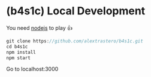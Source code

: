# (b4s1c) Local Development


You need [nodejs](https://nodejs.org/en/) to play :+1:
```javascript
git clone https://github.com/alextrastero/b4s1c.git
cd b4s1c
npm install
npm start
```
Go to localhost:3000


